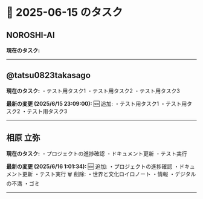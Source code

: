# 📅 2025-06-15 のタスク

## NOROSHI-AI

**現在のタスク:**

---

## @tatsu0823takasago

**現在のタスク:**
・テスト用タスク1
・テスト用タスク2
・テスト用タスク3

**最新の変更 (2025/6/15 23:09:00):**
🆕 追加:
・テスト用タスク1
・テスト用タスク2
・テスト用タスク3

---

## 相原 立弥

**現在のタスク:**
・プロジェクトの進捗確認
・ドキュメント更新
・テスト実行

**最新の変更 (2025/6/16 1:01:34):**
🆕 追加:
・プロジェクトの進捗確認
・ドキュメント更新
・テスト実行
🗑️ 削除:
・世界と文化ロイロノート
・情報
・デジタルの不満
・ゴミ

---

